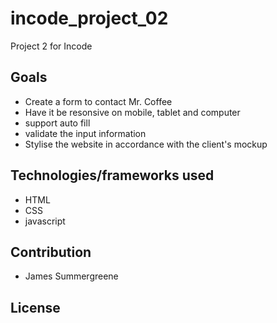 # incode_project_02
Project 2 for Incode

## Goals
- Create a form to contact Mr. Coffee
- Have it be resonsive on mobile, tablet and computer
- support auto fill
- validate the input information
- Stylise the website in accordance with the client's mockup

## Technologies/frameworks used
- HTML
- CSS
- javascript

## Contribution
- James Summergreene

## License
